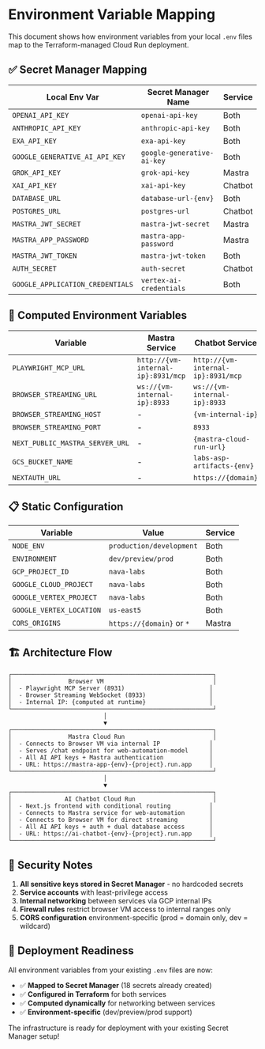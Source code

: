# Environment Variable Mapping

This document shows how environment variables from your local `.env` files map to the Terraform-managed Cloud Run deployment.

## ✅ **Secret Manager Mapping**

| Local Env Var | Secret Manager Name | Service |
|---------------|-------------------|---------|
| `OPENAI_API_KEY` | `openai-api-key` | Both |
| `ANTHROPIC_API_KEY` | `anthropic-api-key` | Both |
| `EXA_API_KEY` | `exa-api-key` | Both |
| `GOOGLE_GENERATIVE_AI_API_KEY` | `google-generative-ai-key` | Both |
| `GROK_API_KEY` | `grok-api-key` | Mastra |
| `XAI_API_KEY` | `xai-api-key` | Chatbot |
| `DATABASE_URL` | `database-url-{env}` | Both |
| `POSTGRES_URL` | `postgres-url` | Chatbot |
| `MASTRA_JWT_SECRET` | `mastra-jwt-secret` | Mastra |
| `MASTRA_APP_PASSWORD` | `mastra-app-password` | Mastra |
| `MASTRA_JWT_TOKEN` | `mastra-jwt-token` | Both |
| `AUTH_SECRET` | `auth-secret` | Chatbot |
| `GOOGLE_APPLICATION_CREDENTIALS` | `vertex-ai-credentials` | Both |

## 🔧 **Computed Environment Variables**

| Variable | Mastra Service | Chatbot Service |
|----------|---------------|-----------------|
| `PLAYWRIGHT_MCP_URL` | `http://{vm-internal-ip}:8931/mcp` | `http://{vm-internal-ip}:8931/mcp` |
| `BROWSER_STREAMING_URL` | `ws://{vm-internal-ip}:8933` | `ws://{vm-internal-ip}:8933` |
| `BROWSER_STREAMING_HOST` | - | `{vm-internal-ip}` |
| `BROWSER_STREAMING_PORT` | - | `8933` |
| `NEXT_PUBLIC_MASTRA_SERVER_URL` | - | `{mastra-cloud-run-url}` |
| `GCS_BUCKET_NAME` | - | `labs-asp-artifacts-{env}` |
| `NEXTAUTH_URL` | - | `https://{domain}` |

## 📋 **Static Configuration**

| Variable | Value | Service |
|----------|-------|---------|
| `NODE_ENV` | `production/development` | Both |
| `ENVIRONMENT` | `dev/preview/prod` | Both |
| `GCP_PROJECT_ID` | `nava-labs` | Both |
| `GOOGLE_CLOUD_PROJECT` | `nava-labs` | Both |
| `GOOGLE_VERTEX_PROJECT` | `nava-labs` | Both |
| `GOOGLE_VERTEX_LOCATION` | `us-east5` | Both |
| `CORS_ORIGINS` | `https://{domain}` or `*` | Mastra |

## 🏗️ **Architecture Flow**

```
┌─────────────────────────────────────────────────────────┐
│                Browser VM                               │
│  - Playwright MCP Server (8931)                        │
│  - Browser Streaming WebSocket (8933)                  │
│  - Internal IP: {computed at runtime}                  │
└─────────────────────────────────────────────────────────┘
                           │
                           ▼
┌─────────────────────────────────────────────────────────┐
│                Mastra Cloud Run                         │
│  - Connects to Browser VM via internal IP              │
│  - Serves /chat endpoint for web-automation-model      │
│  - All AI API keys + Mastra authentication             │
│  - URL: https://mastra-app-{env}-{project}.run.app     │
└─────────────────────────────────────────────────────────┘
                           │
                           ▼
┌─────────────────────────────────────────────────────────┐
│               AI Chatbot Cloud Run                      │
│  - Next.js frontend with conditional routing           │
│  - Connects to Mastra service for web-automation       │
│  - Connects to Browser VM for direct streaming         │
│  - All AI API keys + auth + dual database access       │
│  - URL: https://ai-chatbot-{env}-{project}.run.app     │
└─────────────────────────────────────────────────────────┘
```

## 🔐 **Security Notes**

1. **All sensitive keys stored in Secret Manager** - no hardcoded secrets
2. **Service accounts** with least-privilege access
3. **Internal networking** between services via GCP internal IPs
4. **Firewall rules** restrict browser VM access to internal ranges only
5. **CORS configuration** environment-specific (prod = domain only, dev = wildcard)

## 🚀 **Deployment Readiness**

All environment variables from your existing `.env` files are now:
- ✅ **Mapped to Secret Manager** (18 secrets already created)
- ✅ **Configured in Terraform** for both services
- ✅ **Computed dynamically** for networking between services
- ✅ **Environment-specific** (dev/preview/prod support)

The infrastructure is ready for deployment with your existing Secret Manager setup!